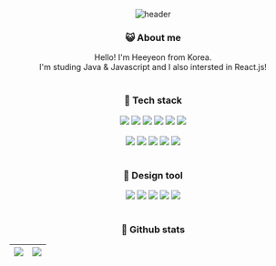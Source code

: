 <div align=center>
 
![header](https://capsule-render.vercel.app/api?type=waving&&color=gradient&height=230&section=header&text=heeyeon%20Shin&fontSize=50&fontColor=ffffff&fontAlign=77&fontAlignY=50&animation)
 
### :smiley_cat: About me
 Hello! I'm Heeyeon from Korea. <br>
 I'm studing Java & Javascript and I also intersted in React.js!
<br>
 <br>

### :wrench: Tech stack
<img src="https://img.shields.io/badge/JAVA-007396?style=for-the-badge&logo=java&logoColor=white"> <img src="https://img.shields.io/badge/JavaScript-F7DF1E?style=for-the-badge&logo=JavaScript&logoColor=black"> <img src="https://img.shields.io/badge/Spring-6DB33F?style=for-the-badge&logo=Spring&logoColor=white"> 
 <img src="https://img.shields.io/badge/Maven-C71A36?style=for-the-badge&logo=Apache Maven&logoColor=white"> <img src="https://img.shields.io/badge/HTML5-E34F26?style=for-the-badge&logo=HTML5&logoColor=white"> <img src="https://img.shields.io/badge/CSS3-1572B6?style=for-the-badge&logo=CSS3&logoColor=white">
<br>
<br>
 <img src="https://img.shields.io/badge/Apache Tomcat-F8DC75?style=for-the-badge&logo=Apache Tomcat&logoColor=black">  <img src="https://img.shields.io/badge/JSON-000000?style=for-the-badge&logo=JSON&logoColor=white"> <img src="https://img.shields.io/badge/Oracle-F80000?style=for-the-badge&logo=Oracle&logoColor=white">  <img src="https://img.shields.io/badge/Slack-4A154B?style=for-the-badge&logo=Slack&logoColor=white"> <img src="https://img.shields.io/badge/Trello-0052CC?style=for-the-badge&logo=Trello&logoColor=white"> 
<br>
<br>
 ### :art: Design tool
 <img src="https://img.shields.io/badge/Photoshop-31A8FF?style=for-the-badge&logo=Adobe Photoshop&logoColor=white"> <img src="https://img.shields.io/badge/Illustrator-FF9A00?style=for-the-badge&logo=Adobe Illustrator&logoColor=white"> <img src="https://img.shields.io/badge/After Effects-9999FF?style=for-the-badge&logo=Adobe After Effects&logoColor=white"> <img src="https://img.shields.io/badge/Premiere Pro-9999FF?style=for-the-badge&logo=Adobe Premiere Pro&logoColor=white"> <img src="https://img.shields.io/badge/Figma-F24E1E?style=for-the-badge&logo=Figma&logoColor=white">
<br>
<br>
 ### :herb: Github stats
<table>
  <thead>
    <tr>
      <th>
          <a href="https://github.com/anuraghazra/github-readme-stats">
            <img align="center" src="https://github-readme-stats.vercel.app/api?username=seenee-shin&show_icons=true&count_private=true&hide=contribs&hide_border=true&theme=graywhite" />
        </a>
      </th>
      <th>
        <a href="https://github.com/anuraghazra/github-readme-stats">
         <img align="center" src="https://github-readme-stats.vercel.app/api/top-langs/?username=seenee-shin&layout=compact&hide_border=true&theme=graywhite" />
        </a>
      </th>
    </tr>
  </thead>
</table>
 </div>


